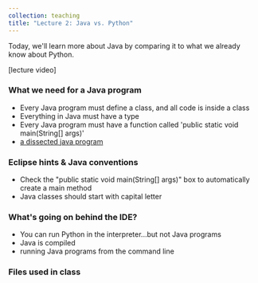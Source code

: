 ```yaml
---
collection: teaching
title: "Lecture 2: Java vs. Python"
---
```


Today, we'll learn more about Java by comparing it to what we already know
about Python.

[lecture video]


### What we need for a Java program
* Every Java program must define a class, and all code is inside a class
* Everything in Java must have a type
* Every Java program must have a function called 'public static void main(String[] args)'
* [a dissected java program](https://lgw2.github.io/teaching/csci132-fall-2022/lectures/prog.png)

### Eclipse hints & Java conventions
* Check the "public static void main(String[] args)" box to automatically
	create a main method
* Java classes should start with capital letter

### What's going on behind the IDE?
* You can run Python in the interpreter...but not Java programs
* Java is compiled
* running Java programs from the command line

### Files used in class
